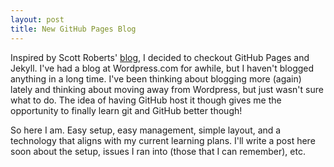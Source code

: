 ```yaml
---
layout: post
title: New GitHub Pages Blog
---
```


Inspired by Scott Roberts' [blog](https://sroberts.github.io), I decided to checkout GitHub Pages and Jekyll. I've had a blog at Wordpress.com for awhile, but I haven't blogged anything in a long time. I've been thinking about blogging more (again) lately and thinking about moving away from Wordpress, but just wasn't sure what to do. The idea of having GitHub host it though gives me the opportunity to finally learn git and GitHub better though!

So here I am. Easy setup, easy management, simple layout, and a technology that aligns with my current learning plans. I'll write a post here soon about the setup, issues I ran into (those that I can remember), etc.
